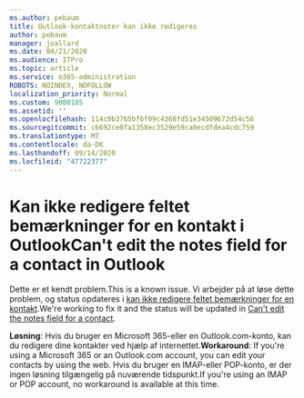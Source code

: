 ```yaml
---
ms.author: pebaum
title: Outlook-kontaktnoter kan ikke redigeres
author: pebaum
manager: joallard
ms.date: 04/21/2020
ms.audience: ITPro
ms.topic: article
ms.service: o365-administration
ROBOTS: NOINDEX, NOFOLLOW
localization_priority: Normal
ms.custom: 9000185
ms.assetid: ''
ms.openlocfilehash: 114c0b3765bf6f09c4368fd51e34509672d54c56
ms.sourcegitcommit: c6692ce0fa1358ec3529e59ca0ecdfdea4cdc759
ms.translationtype: MT
ms.contentlocale: da-DK
ms.lasthandoff: 09/14/2020
ms.locfileid: "47722377"
---
```

# <a name="cant-edit-the-notes-field-for-a-contact-in-outlook"></a><span data-ttu-id="84d42-102">Kan ikke redigere feltet bemærkninger for en kontakt i Outlook</span><span class="sxs-lookup"><span data-stu-id="84d42-102">Can't edit the notes field for a contact in Outlook</span></span>
<span data-ttu-id="84d42-103">Dette er et kendt problem.</span><span class="sxs-lookup"><span data-stu-id="84d42-103">This is a known issue.</span></span> <span data-ttu-id="84d42-104">Vi arbejder på at løse dette problem, og status opdateres i [kan ikke redigere feltet bemærkninger for en kontakt](https://support.office.com/article/fb8394ce-04ce-48b5-bae4-be46f77f10fe).</span><span class="sxs-lookup"><span data-stu-id="84d42-104">We're working to fix it and the status will be updated in [Can't edit the notes field for a contact](https://support.office.com/article/fb8394ce-04ce-48b5-bae4-be46f77f10fe).</span></span>

<span data-ttu-id="84d42-105">**Løsning**: Hvis du bruger en Microsoft 365-eller en Outlook.com-konto, kan du redigere dine kontakter ved hjælp af internettet.</span><span class="sxs-lookup"><span data-stu-id="84d42-105">**Workaround**: If you're using a Microsoft 365 or an Outlook.com account, you can edit your contacts by using the web.</span></span> <span data-ttu-id="84d42-106">Hvis du bruger en IMAP-eller POP-konto, er der ingen løsning tilgængelig på nuværende tidspunkt.</span><span class="sxs-lookup"><span data-stu-id="84d42-106">If you're using an IMAP or POP account, no workaround is available at this time.</span></span>